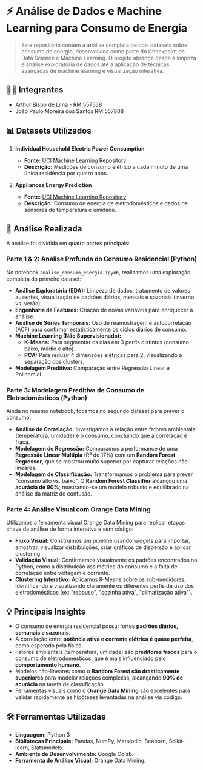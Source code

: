 # ⚡ Análise de Dados e Machine Learning para Consumo de Energia

> Este repositório contém a análise completa de dois datasets sobre consumo de energia, desenvolvida como parte do Checkpoint de Data Science e Machine Learning. O projeto abrange desde a limpeza e análise exploratória de dados até a aplicação de técnicas avançadas de machine learning e visualização interativa.

## 👨‍💻 Integrantes

- Arthur Bispo de Lima - RM:557568
- João Paulo Moreira dos Santos RM:557808
  
## 📊 Datasets Utilizados

1.  **Individual Household Electric Power Consumption**
    * **Fonte:** [UCI Machine Learning Repository](https://archive.ics.uci.edu/dataset/235/individual+household+electric+power+consumption)
    * **Descrição:** Medições de consumo elétrico a cada minuto de uma única residência por quatro anos.

2.  **Appliances Energy Prediction**
    * **Fonte:** [UCI Machine Learning Repository](https://archive.ics.uci.edu/dataset/374/appliances+energy+prediction)
    * **Descrição:** Consumo de energia de eletrodomésticos e dados de sensores de temperatura e umidade.

## 🚀 Análise Realizada

A análise foi dividida em quatro partes principais:

### Parte 1 & 2: Análise Profunda do Consumo Residencial (Python)

No notebook `analise_consumo_energia.ipynb`, realizamos uma exploração completa do primeiro dataset:
- **Análise Exploratória (EDA):** Limpeza de dados, tratamento de valores ausentes, visualização de padrões diários, mensais e sazonais (inverno vs. verão).
- **Engenharia de Features:** Criação de novas variáveis para enriquecer a análise.
- **Análise de Séries Temporais:** Uso de reamostragem e autocorrelação (ACF) para confirmar estatisticamente os ciclos diários de consumo.
- **Machine Learning (Não Supervisionado):**
  - **K-Means:** Para segmentar os dias em 3 perfis distintos (consumo baixo, médio e alto).
  - **PCA:** Para reduzir 4 dimensões elétricas para 2, visualizando a separação dos clusters.
- **Modelagem Preditiva:** Comparação entre Regressão Linear e Polinomial.

### Parte 3: Modelagem Preditiva de Consumo de Eletrodomésticos (Python)

Ainda no mesmo notebook, focamos no segundo dataset para prever o consumo:
- **Análise de Correlação:** Investigamos a relação entre fatores ambientais (temperatura, umidade) e o consumo, concluindo que a correlação é fraca.
- **Modelagem de Regressão:** Comparamos a performance de uma **Regressão Linear Múltipla** (R² de 17%) com um **Random Forest Regressor**, que se mostrou muito superior por capturar relações não-lineares.
- **Modelagem de Classificação:** Transformamos o problema para prever "consumo alto vs. baixo". O **Random Forest Classifier** alcançou uma **acurácia de 90%**, mostrando-se um modelo robusto e equilibrado na análise da matriz de confusão.

### Parte 4: Análise Visual com Orange Data Mining

Utilizamos a ferramenta visual Orange Data Mining para replicar etapas chave da análise de forma interativa e sem código:
- **Fluxo Visual:** Construímos um pipeline usando widgets para importar, amostrar, visualizar distribuições, criar gráficos de dispersão e aplicar clustering.
- **Validação Visual:** Confirmamos visualmente os padrões encontrados no Python, como a distribuição assimétrica do consumo e a falta de correlação entre voltagem e corrente.
- **Clustering Interativo:** Aplicamos K-Means sobre os sub-medidores, identificando e visualizando claramente os diferentes perfis de uso dos eletrodomésticos (ex: "repouso", "cozinha ativa", "climatização ativa").

## 💡 Principais Insights

- O consumo de energia residencial possui fortes **padrões diários, semanais e sazonais**.
- A correlação entre **potência ativa e corrente elétrica é quase perfeita**, como esperado pela física.
- Fatores ambientais (temperatura, umidade) são **preditores fracos** para o consumo de eletrodomésticos, que é mais influenciado pelo **comportamento humano**.
- Modelos não-lineares como o **Random Forest são drasticamente superiores** para modelar relações complexas, alcançando **90% de acurácia** na tarefa de classificação.
- Ferramentas visuais como o **Orange Data Mining** são excelentes para validar rapidamente as hipóteses levantadas na análise via código.

## 🛠️ Ferramentas Utilizadas

- **Linguagem:** Python 3
- **Bibliotecas Principais:** Pandas, NumPy, Matplotlib, Seaborn, Scikit-learn, Statsmodels.
- **Ambiente de Desenvolvimento:** Google Colab.
- **Ferramenta de Análise Visual:** Orange Data Mining.
